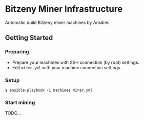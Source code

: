 # Bitzeny Miner Infrastructure

Automatic build Bitzeny miner machines by Ansible.

## Getting Started

### Preparing

- Prepare your machines with SSH connection (by root) settings.
- Edit `miner.yml` with your machine connection settings.

### Setup

```
$ ansible-playbook -i machines miner.yml
```

### Start mining

TODO...
